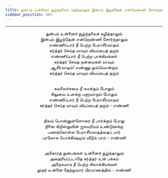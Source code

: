 ```yaml
---
title: துன்பம் உன்னைச் சூழ்ந்தலைக் கழித்தாலும் இன்பம் இழந்தேன் என்றெண்ணி சோர்ந்தாலும்
sidebar_position: 503
---
```


---
<center>
துன்பம் உன்னைச் சூழ்ந்தலைக் கழித்தாலும்<br/>
இன்பம் இழந்தேன் என்றெண்ணி சோர்ந்தாலும்<br/>
எண்ணிப்பார் நீ பெற்ற பேராசீர்வாதம்<br/>
கர்த்தர் செய்த யாவும் வியப்பைத் தரும்<br/>
எண்ணிப்பார் நீ பெற்ற பாக்கியங்கள்<br/>
கர்த்தர் செய்த நன்மைகள் யாவும்<br/>
ஆசீர்வாதம்! எண்ணு ஒவ்வொன்றாய்<br/>
கர்த்தர் செய்த யாவும் வியப்பைத் தரும்<br/><br/>

கவலைச்சுமை நீ சுமக்கும் போதும்<br/>
சிலுவை உனக்கு பளுவாகும் போதும்<br/>
எண்ணிப்பார் நீ பெற்ற பேராசீர்வாதம்<br/>
கர்த்தர் செய்த யாவும் வியப்பைத் தரும்        - எண்ணி<br/><br/>

நிலம் பொன்னுள்ளோரை நீ பார்க்கும் போது<br/>
நினை கிறிஸ்துவின் ஐசுவரியம் உண்டுனக்கு<br/>
பணங்கொள்ள பேராசீர்வாதத்தைப் பார்<br/>
பரலோக பொக்கிஷமும் வீடும் பாம்        - எண்ணி<br/><br/>

அகோரத் துன்பங்கள் உன்னைச் சூழ்ந்தாலும்<br/>
அதைரியப்படாதே கர்த்தர் உன் பக்கம்<br/>
அநேகமாக நீ பெற்ற சிலாக்கியங்கள்<br/>
தூதர் உன்னை தேற்றுவார் பிரயாணத்தில்    - எண்ணி
</center>